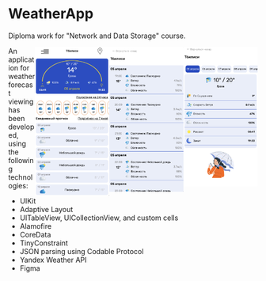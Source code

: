 # WeatherApp

Diploma work for "Network and Data Storage" course. 
<div align="center">
  <img src="./example3.png" align="right" width="150">
  <img src="./example2.png" align="right" width="150">
  <img src="./example.png" align="right" width="150">
  <p align="left"> 
  An application for weather forecast viewing has been developed, using the following technologies: </p> </div>
  
  - UIKit
  - Adaptive Layout
  - UITableView, UICollectionView, and custom cells
  - Alamofire
  - CoreData
  - TinyConstraint
  - JSON parsing using Codable Protocol
  - Yandex Weather API
  - Figma

